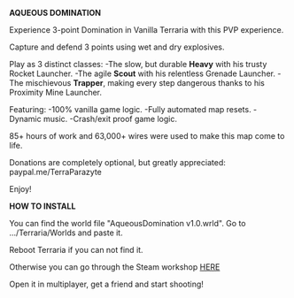   **AQUEOUS DOMINATION**

Experience 3-point Domination in Vanilla Terraria with this PVP experience.

Capture and defend 3 points using wet and dry explosives.

Play as 3 distinct classes:
-The slow, but durable **Heavy** with his trusty Rocket Launcher.
-The agile **Scout** with his relentless Grenade Launcher.
-The mischievous **Trapper**, making every step dangerous thanks to his Proximity Mine Launcher.

Featuring:
-100% vanilla game logic.
-Fully automated map resets.
-Dynamic music.
-Crash/exit proof game logic.

85+ hours of work and 63,000+ wires were used to make this map come to life.

Donations are completely optional, but greatly appreciated:
paypal.me/TerraParazyte

Enjoy!



  **HOW TO INSTALL**

You can find the world file "AqueousDomination v1.0.wrld". Go to .../Terraria/Worlds and paste it.

Reboot Terraria if you can not find it.

Otherwise you can go through the Steam workshop [HERE](https://steamcommunity.com/sharedfiles/filedetails/?id=3442873557) 

Open it in multiplayer, get a friend and start shooting!

